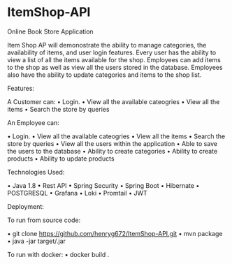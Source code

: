 # ItemShop-API


Online Book Store Application

Item Shop AP will demonostrate the ability to manage categories, the availability of items, and user login features. Every user has the ability to view a list of all the items available for the shop. Employees can add items to the shop as well as view all the users stored in the database. Employees also have the ability to update categories and items to the shop list. 

Features:

A Customer can: • Login. • View all the available cateogries • View all the items • Search the store by queries 

An Employee can:

• Login. • View all the available cateogries • View all the items • Search the store by queries • View all the users within the application • Able to save the users to the database • Ability to create categories • Ability to create products • Ability to update products

Technologies Used:

• Java 1.8 • Rest API • Spring Security • Spring Boot • Hibernate • POSTGRESQL • Grafana • Loki • Promtail • JWT

Deployment:

To run from source code:

• git clone https://github.com/henryg672/ItemShop-API.git • mvn package • java -jar target/.jar

To run with docker: • docker build .
